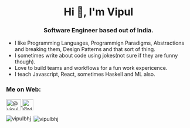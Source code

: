 <h1 align="center">Hi 👋, I'm Vipul</h1>
<h3 align="center">Software Engineer based out of India.</h3>

- I like Programming Languages, Programmign Paradigms, Abstractions and breaking them, Design Patterns and that sort of thing.
- I sometimes write about code using jokes(not sure if they are funny though).
- Love to build teams and workflows for a fun work expericence.
- I teach Javascript, React, sometimes Haskell and ML also. 

<h3 align="left">Me on Web:</h3>
  <p align="left">
    <a href="https://twitter.com/vipulbhj" target="blank">
      <img align="center" src="https://static.cdnlogo.com/logos/t/96/twitter-icon.svg" alt="@vipulbhj on Twitter" height="30" width="40" />
    </a>
    <a href=https://www.linkedin.com/in/vipulbhj" target="blank">
      <img align="center" src="https://image.flaticon.com/icons/png/512/174/174857.png" alt="@vipulbhj on LinkedIn" height="30" width="30" />
    </a>
  </p>
  <p>
    <img align="left" src="https://github-readme-stats.vercel.app/api/top-langs?username=vipulbhj&show_icons=true&locale=en&layout=compact" alt="vipulbhj" />
  </p>
  <p>&nbsp;<img align="center" src="https://github-readme-stats.vercel.app/api?username=vipulbhj&show_icons=true&locale=en" alt="vipulbhj" /></p>

